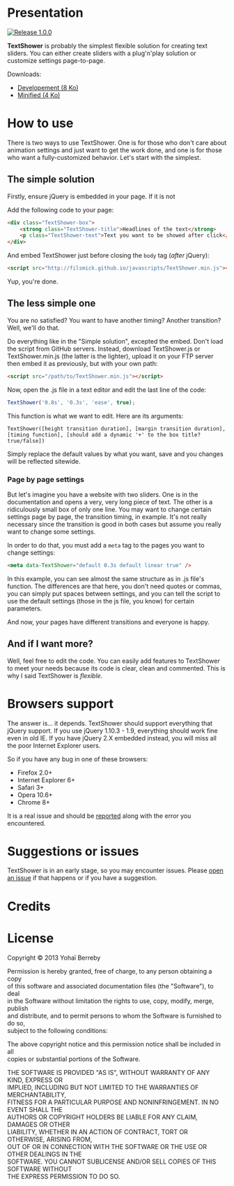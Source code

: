 Presentation
====
[![Release 1.0.0](http://b.repl.ca/v1/Release-1.0.0-yellowgreen.png)](https://github.com/filsmick/TextShower/releases/tag/v1.0.0)

**TextShower** is probably the simplest flexible solution for creating text sliders. You can either create sliders with a plug'n'play solution or customize settings page-to-page.

Downloads:  
- [Developement (8 Ko)](http://filsmick.github.io/javascripts/TextShower.js)  
- [Minified (4 Ko)](http://filsmick.github.io/javascripts/TextShower.min.js)

How to use
====

There is two ways to use TextShower. One is for those who don't care about animation settings and just want to get the work done, and one is for those who want a fully-customized behavior. Let's start with the simplest.

## The simple solution

Firstly, ensure jQuery is embedded in your page. If it is not

Add the following code to your page:
``` html
<div class="TextShower-box"> 
	<strong class="TextShower-title">Headlines of the text</strong> 
	<p class="TextShower-text">Text you want to be showed after click</p>
</div>
```
And embed TextShower just before closing the `body` tag (*after* jQuery):

``` html
<script src="http://filsmick.github.io/javascripts/TextShower.min.js"></script>
```

Yup, you're done.


## The less simple one

You are no satisfied? You want to have another timing? Another transition? Well, we'll do that.

Do everything like in the "Simple solution", excepted the embed. Don't load the script from GitHub servers. Instead, download TextShower.js or TextShower.min.js (the latter is the lighter), upload it on your FTP server then embed it as previously, but with your own path:  
```html
<script src="/path/to/TextShower.min.js"></script>
```
Now, open the .js file in a text editor and edit the last line of the code:

``` javascript
TextShower('0.8s', '0.3s', 'ease', true);
```

This function is what we want to edit. Here are its arguments:

```
TextShower([height transition duration], [margin transition duration], [timing function], [should add a dynamic '+' to the box title? true/false])
```
Simply replace the default values by what you want, save and you changes will be reflected sitewide.


### Page by page settings

But let's imagine you have a website with two sliders. One is in the documentation and opens a very, very long piece of text. The other is a ridiculously small box of only one line. You may want to change certain settings page by page, the transition timing, in example. It's not really necessary since the transition is good in both cases but assume you really want to change some settings.

In order to do that, you must add a `meta` tag to the pages you want to change settings:

```html
<meta data-TextShower="default 0.3s default linear true" />
```
In this example, you can see almost the same structure as in .js file's function. The differences are that here, you don't need quotes or commas, you can simply put spaces between settings, and you can tell the script to use the default settings (those in the js file, you know) for certain parameters.

And now, your pages have different transitions and everyone is happy.

## And if I want more?

Well, feel free to edit the code. You can easily add features to TextShower to meet your needs because its code is clear, clean and commented.  This is why I said TextShower is *flexible*.

Browsers support
====

The answer is... it depends. TextShower should support everything that jQuery support. If you use jQuery 1.10.3 - 1.9, everything should work fine even in old IE. If you have jQuery 2.X embedded instead, you will miss all the poor Internet Explorer users.

So if you have any bug in one of these browsers:  

* Firefox 2.0+
* Internet Explorer 6+
* Safari 3+
* Opera 10.6+
* Chrome 8+ 

It is a real issue and should be [reported](https://github.com/filsmick/TextShower/issues/new) along with the error you encountered.

Suggestions or issues
====

TextShower is in an early stage, so you may encounter issues. Please [open an issue](https://github.com/filsmick/TextShower/issues) if that happens or if you have a suggestion.


Credits
====


License
====

Copyright © 2013 Yohaï Berreby

Permission is hereby granted, free of charge, to any person obtaining a copy  
of this software and associated documentation files (the "Software"), to deal  
in the Software without limitation the rights to use, copy, modify, merge, publish  
and distribute, and to permit persons to whom the Software is furnished to do so,  
subject to the following conditions:

The above copyright notice and this permission notice shall be included in all  
copies or substantial portions of the Software.

THE SOFTWARE IS PROVIDED "AS IS", WITHOUT WARRANTY OF ANY KIND, EXPRESS OR  
IMPLIED, INCLUDING BUT NOT LIMITED TO THE WARRANTIES OF MERCHANTABILITY,  
FITNESS FOR A PARTICULAR PURPOSE AND NONINFRINGEMENT. IN NO EVENT SHALL THE  
AUTHORS OR COPYRIGHT HOLDERS BE LIABLE FOR ANY CLAIM, DAMAGES OR OTHER  
LIABILITY, WHETHER IN AN ACTION OF CONTRACT, TORT OR OTHERWISE, ARISING FROM,  
OUT OF OR IN CONNECTION WITH THE SOFTWARE OR THE USE OR OTHER DEALINGS IN THE  
SOFTWARE. YOU CANNOT SUBLICENSE AND/OR SELL COPIES OF THIS SOFTWARE WITHOUT  
THE EXPRESS PERMISSION TO DO SO.